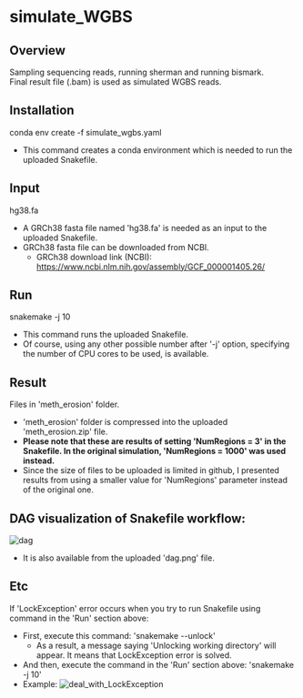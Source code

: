 # simulate_WGBS

## Overview 
Sampling sequencing reads, running sherman and running bismark.           
Final result file (.bam) is used as simulated WGBS reads.

## Installation
conda env create -f simulate_wgbs.yaml
- This command creates a conda environment which is needed to run the uploaded Snakefile.

## Input
hg38.fa
- A GRCh38 fasta file named 'hg38.fa' is needed as an input to the uploaded Snakefile.
- GRCh38 fasta file can be downloaded from NCBI.
  - GRCh38 download link (NCBI): https://www.ncbi.nlm.nih.gov/assembly/GCF_000001405.26/

## Run
snakemake -j 10
- This command runs the uploaded Snakefile.
- Of course, using any other possible number after '-j' option, specifying the number of CPU cores to be used, is available.

## Result
Files in 'meth_erosion' folder. 
- 'meth_erosion' folder is compressed into the uploaded 'meth_erosion.zip' file.
- __**Please note that these are results of setting 'NumRegions = 3' in the Snakefile. In the original simulation, 'NumRegions = 1000' was used instead.**__
- Since the size of files to be uploaded is limited in github, I presented results from using a smaller value for 'NumRegions' parameter instead of the original one.

## DAG visualization of Snakefile workflow: 
![dag](https://user-images.githubusercontent.com/86412887/188853127-2662a6d7-b556-4f1b-8fb3-46959eeb05b2.png)
- It is also available from the uploaded 'dag.png' file.

## Etc
If 'LockException' error occurs when you try to run Snakefile using command in the 'Run' section above: 
- First, execute this command: 'snakemake --unlock'
  - As a result, a message saying 'Unlocking working directory' will appear. It means that LockException error is solved.
- And then, execute the command in the 'Run' section above: 'snakemake -j 10'
- Example: ![deal_with_LockException](https://user-images.githubusercontent.com/86412887/188858250-2a7179bd-483f-4088-b7c2-5394db941c3a.png)
